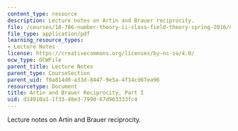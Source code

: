 ```yaml
---
content_type: resource
description: Lecture notes on Artin and Brauer reciprocity.
file: /courses/18-786-number-theory-ii-class-field-theory-spring-2016/d14910a11f3348e3799d67d963333fc4_MIT18_786S16_lec21.pdf
file_type: application/pdf
learning_resource_types:
- Lecture Notes
license: https://creativecommons.org/licenses/by-nc-sa/4.0/
ocw_type: OCWFile
parent_title: Lecture Notes
parent_type: CourseSection
parent_uid: f0a814d0-a33d-8447-9e5a-4f14cd67ea96
resourcetype: Document
title: Artin and Brauer Reciprocity, Part I
uid: d14910a1-1f33-48e3-799d-67d963333fc4
---
```

Lecture notes on Artin and Brauer reciprocity.